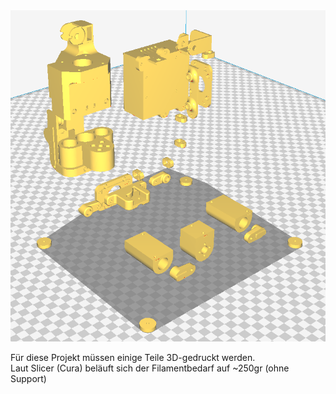 <img src="all_parts.png">

Für diese Projekt müssen einige Teile 3D-gedruckt werden.   
Laut Slicer (Cura) beläuft sich der Filamentbedarf auf ~250gr (ohne Support)
